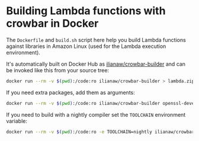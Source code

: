 # Building Lambda functions with crowbar in Docker

The `Dockerfile` and `build.sh` script here help you build Lambda functions against libraries in Amazon Linux (used for the Lambda execution environment).

It's automatically built on Docker Hub as [ilianaw/crowbar-builder](https://hub.docker.com/r/ilianaw/crowbar-builder/) and can be invoked like this from your source tree:

```bash
docker run --rm -v $(pwd):/code:ro ilianaw/crowbar-builder > lambda.zip
```

If you need extra packages, add them as arguments:

```bash
docker run --rm -v $(pwd):/code:ro ilianaw/crowbar-builder openssl-devel > lambda.zip
```

If you need to build with a nightly compiler set the `TOOLCHAIN` environment variable:

```bash
docker run --rm -v $(pwd):/code:ro -e TOOLCHAIN=nightly ilianaw/crowbar-builder > lambda.zip
```
